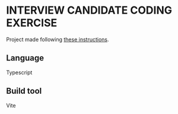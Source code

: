 # INTERVIEW CANDIDATE CODING EXERCISE

Project made following [these instructions](https://gist.github.com/alexandremeunier/e05e2caaad2aa878c27baf1c2bb752d1#front-end-software-engineer-hiring-assignment).

## Language

Typescript

## Build tool

Vite
